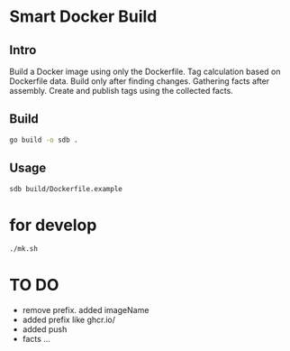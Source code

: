 # Smart Docker Build

## Intro

Build a Docker image using only the Dockerfile. 
Tag calculation based on Dockerfile data.
Build only after finding changes. 
Gathering facts after assembly.
Create and publish tags using the collected facts. 

## Build

```sh
go build -o sdb .
```

## Usage

```sh
sdb build/Dockerfile.example
```

# for develop

```sh
./mk.sh
```

# TO DO 

- remove prefix. added imageName
- added prefix like ghcr.io/
- added push
- facts ...
